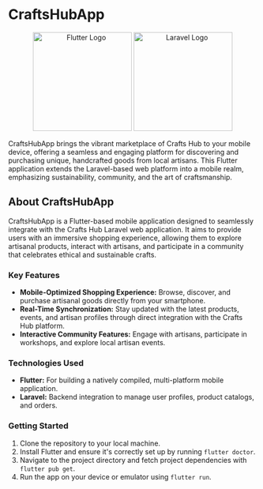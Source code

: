 # CraftsHubApp

<p align="center">
    <img src="https://encrypted-tbn0.gstatic.com/images?q=tbn:ANd9GcSsEruIdr-sJMp0QHJONlNG7vRMDja1SfRP4VOjBPELCQ&s" width="200" alt="Flutter Logo">
    <img src="https://raw.githubusercontent.com/laravel/art/master/logo-lockup/5%20SVG/2%20CMYK/1%20Full%20Color/laravel-logolockup-cmyk-red.svg" width="200" alt="Laravel Logo">
</p>

CraftsHubApp brings the vibrant marketplace of Crafts Hub to your mobile device, offering a seamless and engaging platform for discovering and purchasing unique, handcrafted goods from local artisans. This Flutter application extends the Laravel-based web platform into a mobile realm, emphasizing sustainability, community, and the art of craftsmanship.

## About CraftsHubApp

CraftsHubApp is a Flutter-based mobile application designed to seamlessly integrate with the Crafts Hub Laravel web application. It aims to provide users with an immersive shopping experience, allowing them to explore artisanal products, interact with artisans, and participate in a community that celebrates ethical and sustainable crafts.

### Key Features

- **Mobile-Optimized Shopping Experience:** Browse, discover, and purchase artisanal goods directly from your smartphone.
- **Real-Time Synchronization:** Stay updated with the latest products, events, and artisan profiles through direct integration with the Crafts Hub platform.
- **Interactive Community Features:** Engage with artisans, participate in workshops, and explore local artisan events.

### Technologies Used

- **Flutter:** For building a natively compiled, multi-platform mobile application.
- **Laravel:** Backend integration to manage user profiles, product catalogs, and orders.

### Getting Started

1. Clone the repository to your local machine.
2. Install Flutter and ensure it's correctly set up by running `flutter doctor`.
3. Navigate to the project directory and fetch project dependencies with `flutter pub get`.
4. Run the app on your device or emulator using `flutter run`.
